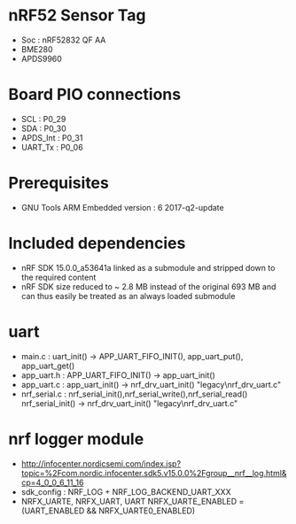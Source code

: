 # nRF52 Sensor Tag
* Soc : nRF52832 QF AA
* BME280
* APDS9960

# Board PIO connections
* SCL       : P0_29
* SDA       : P0_30
* APDS_Int  : P0_31
* UART_Tx   : P0_06

# Prerequisites
* GNU Tools ARM Embedded version : 6 2017-q2-update

# Included dependencies
* nRF SDK 15.0.0_a53641a linked as a submodule and stripped down to the required content
* nRF SDK size reduced to ~ 2.8 MB instead of the original 693 MB and can thus easily be treated as an always loaded submodule

# uart
* main.c        : uart_init() -> APP_UART_FIFO_INIT(), app_uart_put(), app_uart_get()
* app_uart.h    : APP_UART_FIFO_INIT() -> app_uart_init()
* app_uart.c    : app_uart_init() -> nrf_drv_uart_init() "legacy\nrf_drv_uart.c"
* nrf_serial.c  : nrf_serial_init(),nrf_serial_write(),nrf_serial_read()
                  nrf_serial_init() -> nrf_drv_uart_init() "legacy\nrf_drv_uart.c"

# nrf logger module
* http://infocenter.nordicsemi.com/index.jsp?topic=%2Fcom.nordic.infocenter.sdk5.v15.0.0%2Fgroup__nrf__log.html&cp=4_0_0_6_11_16
* sdk_config : NRF_LOG + NRF_LOG_BACKEND_UART_XXX
* NRFX_UARTE, NRFX_UART, UART
NRFX_UARTE_ENABLED = (UART_ENABLED && NRFX_UARTE0_ENABLED)
